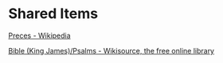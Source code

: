 # Shared Items

[Preces - Wikipedia](https://en.wikipedia.org/wiki/Preces)

[Bible (King James)/Psalms - Wikisource, the free online library](https://en.wikisource.org/wiki/Bible_(King_James)/Psalms)
